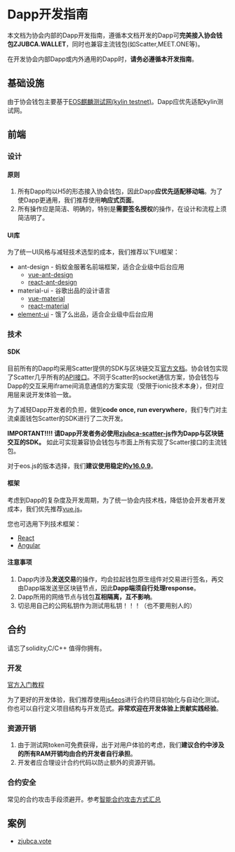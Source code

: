 # Dapp开发指南
本文档为协会内部的Dapp开发指南，遵循本文档开发的Dapp可**完美接入协会钱包ZJUBCA.WALLET**，同时也兼容主流钱包(如Scatter,MEET.ONE等)。

在开发协会内部Dapp或内外通用的Dapp时，**请务必遵循本开发指南**。

## 基础设施
由于协会钱包主要基于[EOS麒麟测试网(kylin testnet)](https://github.com/cryptokylin/CryptoKylin-Testnet/blob/master/README_CN.md)。Dapp应优先适配kylin测试网。

## 前端
### 设计
#### 原则
1. 所有Dapp均以H5的形态接入协会钱包，因此Dapp**应优先适配移动端**。为了使Dapp更通用，我们推荐使用**响应式页面**。
2. 所有操作应是简洁、明确的，特别是**需要签名授权**的操作，在设计和流程上须简洁明了。

#### UI库
为了统一UI风格与减轻技术选型的成本，我们推荐以下UI框架：
- ant-design - 蚂蚁金服著名前端框架，适合企业级中后台应用
  - [vue-ant-design](https://vue.ant.design/docs/vue/introduce-cn/)
  - [react-ant-design](https://ant.design/index-cn) 
- material-ui - 谷歌出品的设计语言
  - [vue-material](https://vuematerial.io)
  - [react-material](https://material-ui.com)
- [element-ui](https://element.eleme.io/) - 饿了么出品，适合企业级中后台应用

### 技术
#### SDK
目前所有的Dapp均采用Scatter提供的SDK与区块链交互[官方文档](https://get-scatter.com/docs/getting-started)。协会钱包实现了Scatter几乎所有的[API接口](https://github.com/Blockchain-zju/zjubca.wallet#scatter-api-support-scatterjs)。不同于Scatter的socket通信方案，协会钱包与Dapp的交互采用iframe间消息通信的方案实现（受限于ionic技术本身），但对应用层来说开发体验一致。

为了减轻Dapp开发者的负担，做到**code once, run everywhere**，我们专门对主流桌面钱包Scatter的SDK进行了二次开发。

**IMPORTANT!!!! 请Dapp开发者务必使用[zjubca-scatter-js](https://github.com/Blockchain-zju/zjubca-scatter-js)作为Dapp与区块链交互的SDK。** 如此可实现兼容协会钱包与市面上所有实现了Scatter接口的主流钱包。

对于eos.js的版本选择，我们**建议使用稳定的[v16.0.9](https://github.com/EOSIO/eosjs/tree/v16.0.9)**。

#### 框架
考虑到Dapp的复杂度及开发周期，为了统一协会内技术栈，降低协会开发者开发成本，我们优先推荐[vue.js](https://cn.vuejs.org/)。

您也可选用下列技术框架：

- [React](https://reactjs.org/)
- [Angular](https://angular.io/)

#### 注意事项
1. Dapp内涉及**发送交易**的操作，均会拉起钱包原生组件对交易进行签名，再交由Dapp端发送至区块链节点，因此**Dapp端须自行处理response**。
2. Dapp所用的网络节点与钱包**互相隔离，互不影响**。
3. 切忌用自己的公网私钥作为测试用私钥！！！（也不要用别人的）

## 合约
请忘了solidity,C/C++ 值得你拥有。

### 开发
[官方入门教程](https://developers.eos.io/eosio-home/docs)

为了更好的开发体验，我们推荐使用[js4eos](https://github.com/itleaks/js4eos/blob/master/README_zh.md)进行合约项目初始化与自动化测试。你也可以自行定义项目结构与开发范式。**非常欢迎在开发体验上贡献实践经验**。

### 资源开销
1. 由于测试网token可免费获得，出于对用户体验的考虑，我们**建议合约中涉及的所有RAM开销均由合约开发者自行承担**。
2. 开发者应合理设计合约代码以防止额外的资源开销。

### 合约安全
常见的合约攻击手段须避开。参考[智能合约攻击方式汇总](https://mp.weixin.qq.com/s?__biz=MzU1NDc3NDI5MQ==&mid=2247484619&idx=1&sn=1b3c2817487b52e5c68c06fbade72bb8&chksm=fbdf3eb7cca8b7a17daefa6ca01700a2df9afc0c0b697693f93d8194d4c6077b0ba0ab1b0a45&mpshare=1&scene=1&srcid=1110ESYf047WrCIqSVs1hRk7#rd)

## 案例
- [zjubca.vote](https://github.com/Blockchain-zju/zjubca.vote)

